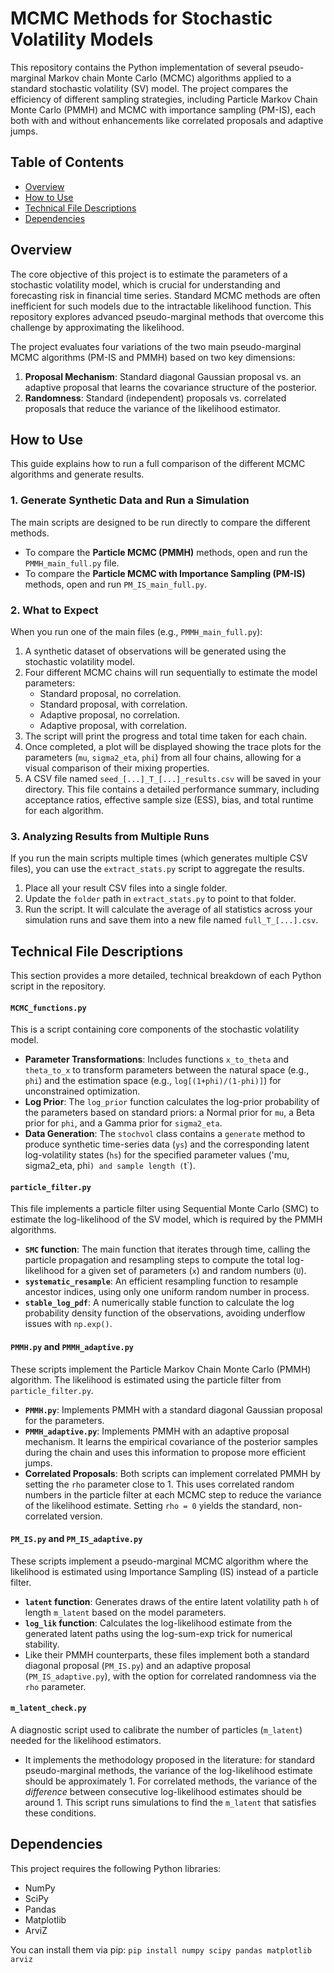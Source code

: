 # MCMC Methods for Stochastic Volatility Models

This repository contains the Python implementation of several pseudo-marginal Markov chain Monte Carlo (MCMC) algorithms applied to a standard stochastic volatility (SV) model. The project compares the efficiency of different sampling strategies, including Particle Markov Chain Monte Carlo (PMMH) and MCMC with importance sampling (PM-IS), each both with and without enhancements like correlated proposals and adaptive jumps.

## Table of Contents
* [Overview](#-overview)
* [How to Use](#-how-to-use)
* [Technical File Descriptions](#-technical-file-descriptions)
* [Dependencies](#-dependencies)

## Overview

The core objective of this project is to estimate the parameters of a stochastic volatility model, which is crucial for understanding and forecasting risk in financial time series. Standard MCMC methods are often inefficient for such models due to the intractable likelihood function. This repository explores advanced pseudo-marginal methods that overcome this challenge by approximating the likelihood.

The project evaluates four variations of the two main pseudo-marginal MCMC algorithms (PM-IS and PMMH) based on two key dimensions:
1.  **Proposal Mechanism**: Standard diagonal Gaussian proposal vs. an adaptive proposal that learns the covariance structure of the posterior.
2.  **Randomness**: Standard (independent) proposals vs. correlated proposals that reduce the variance of the likelihood estimator.

## How to Use

This guide explains how to run a full comparison of the different MCMC algorithms and generate results.

### 1. Generate Synthetic Data and Run a Simulation

The main scripts are designed to be run directly to compare the different methods.

* To compare the **Particle MCMC (PMMH)** methods, open and run the `PMMH_main_full.py` file.
* To compare the **Particle MCMC with Importance Sampling (PM-IS)** methods, open and run `PM_IS_main_full.py`.

### 2. What to Expect

When you run one of the main files (e.g., `PMMH_main_full.py`):
1.  A synthetic dataset of observations will be generated using the stochastic volatility model.
2.  Four different MCMC chains will run sequentially to estimate the model parameters:
    * Standard proposal, no correlation.
    * Standard proposal, with correlation.
    * Adaptive proposal, no correlation.
    * Adaptive proposal, with correlation.
3.  The script will print the progress and total time taken for each chain.
4.  Once completed, a plot will be displayed showing the trace plots for the parameters (`mu`, `sigma2_eta`, `phi`) from all four chains, allowing for a visual comparison of their mixing properties.
5.  A CSV file named `seed_[...]_T_[...]_results.csv` will be saved in your directory. This file contains a detailed performance summary, including acceptance ratios, effective sample size (ESS), bias, and total runtime for each algorithm.

### 3. Analyzing Results from Multiple Runs

If you run the main scripts multiple times (which generates multiple CSV files), you can use the `extract_stats.py` script to aggregate the results.
1.  Place all your result CSV files into a single folder.
2.  Update the `folder` path in `extract_stats.py` to point to that folder.
3.  Run the script. It will calculate the average of all statistics across your simulation runs and save them into a new file named `full_T_[...].csv`.

## Technical File Descriptions

This section provides a more detailed, technical breakdown of each Python script in the repository.

#### `MCMC_functions.py`
This is a script containing core components of the stochastic volatility model.
* **Parameter Transformations**: Includes functions `x_to_theta` and `theta_to_x` to transform parameters between the natural space (e.g., `phi`) and the estimation space (e.g., `log[(1+phi)/(1-phi)]`) for unconstrained optimization.
* **Log Prior**: The `log_prior` function calculates the log-prior probability of the parameters based on standard priors: a Normal prior for `mu`, a Beta prior for `phi`, and a Gamma prior for `sigma2_eta`.
* **Data Generation**: The `stochvol` class contains a `generate` method to produce synthetic time-series data (`ys`) and the corresponding latent log-volatility states (`hs`) for the specified parameter values ('mu, sigma2_eta, phi`) and sample length (`t`).

#### `particle_filter.py`
This file implements a particle filter using Sequential Monte Carlo (SMC) to estimate the log-likelihood of the SV model, which is required by the PMMH algorithms.
* **`SMC` function**: The main function that iterates through time, calling the particle propagation and resampling steps to compute the total log-likelihood for a given set of parameters (`x`) and random numbers (`U`).
* **`systematic_resample`**: An efficient resampling function to resample ancestor indices, using only one uniform random number in process.
* **`stable_log_pdf`**: A numerically stable function to calculate the log probability density function of the observations, avoiding underflow issues with `np.exp()`.

#### `PMMH.py` and `PMMH_adaptive.py`
These scripts implement the Particle Markov Chain Monte Carlo (PMMH) algorithm. The likelihood is estimated using the particle filter from `particle_filter.py`.
* **`PMMH.py`**: Implements PMMH with a standard diagonal Gaussian proposal for the parameters.
* **`PMMH_adaptive.py`**: Implements PMMH with an adaptive proposal mechanism. It learns the empirical covariance of the posterior samples during the chain and uses this information to propose more efficient jumps.
* **Correlated Proposals**: Both scripts can implement correlated PMMH by setting the `rho` parameter close to 1. This uses correlated random numbers in the particle filter at each MCMC step to reduce the variance of the likelihood estimate. Setting `rho = 0` yields the standard, non-correlated version.

#### `PM_IS.py` and `PM_IS_adaptive.py`
These scripts implement a pseudo-marginal MCMC algorithm where the likelihood is estimated using Importance Sampling (IS) instead of a particle filter.
* **`latent` function**: Generates draws of the entire latent volatility path `h` of length `m_latent`  based on the model parameters.
* **`log_lik` function**: Calculates the log-likelihood estimate from the generated latent paths using the log-sum-exp trick for numerical stability.
* Like their PMMH counterparts, these files implement both a standard diagonal proposal (`PM_IS.py`) and an adaptive proposal (`PM_IS_adaptive.py`), with the option for correlated randomness via the `rho` parameter.

#### `m_latent_check.py`
A diagnostic script used to calibrate the number of particles (`m_latent`) needed for the likelihood estimators.
* It implements the methodology proposed in the literature: for standard pseudo-marginal methods, the variance of the log-likelihood estimate should be approximately 1. For correlated methods, the variance of the *difference* between consecutive log-likelihood estimates should be around 1. This script runs simulations to find the `m_latent` that satisfies these conditions.

## Dependencies
This project requires the following Python libraries:
* NumPy
* SciPy
* Pandas
* Matplotlib
* ArviZ

You can install them via pip:
`pip install numpy scipy pandas matplotlib arviz`

